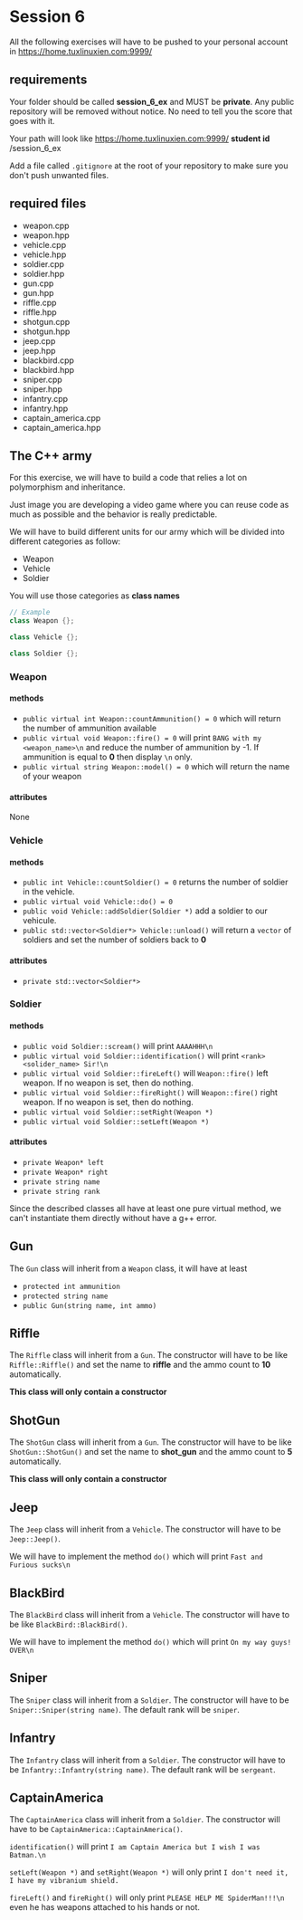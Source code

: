 # Session 6

All the following exercises will have to be pushed to your personal account
in https://home.tuxlinuxien.com:9999/

## requirements

Your folder should be called **session_6_ex** and MUST be **private**. Any
public repository will be removed without notice. No need to tell you the score
that goes with it.

Your path will look like
https://home.tuxlinuxien.com:9999/ **student id** /session_6_ex

Add a file called `.gitignore` at the root of your repository to make sure you
don't push unwanted files.

## required files

* weapon.cpp
* weapon.hpp
* vehicle.cpp
* vehicle.hpp
* soldier.cpp
* soldier.hpp
* gun.cpp
* gun.hpp
* riffle.cpp
* riffle.hpp
* shotgun.cpp
* shotgun.hpp
* jeep.cpp
* jeep.hpp
* blackbird.cpp
* blackbird.hpp
* sniper.cpp
* sniper.hpp
* infantry.cpp
* infantry.hpp
* captain_america.cpp
* captain_america.hpp

## The C++ army

For this exercise, we will have to build a code that relies a lot on
polymorphism and inheritance.

Just image you are developing a video game where you can reuse code as much as
possible and the behavior is really predictable.

We will have to build different units for our army which will be divided into
different categories as follow:

* Weapon
* Vehicle
* Soldier

You will use those categories as **class names**

```cpp
// Example
class Weapon {};

class Vehicle {};

class Soldier {};
```

### Weapon

#### methods

* `public virtual int Weapon::countAmmunition() = 0` which will return the
    number of ammunition available
* `public virtual void Weapon::fire() = 0` will print
`BANG with my <weapon_name>\n` and reduce the number of ammunition by -1.
If ammunition is equal to **0** then display `\n` only.
* `public virtual string Weapon::model() = 0` which will return the name
of your weapon

#### attributes

None

### Vehicle

#### methods

* `public int Vehicle::countSoldier() = 0` returns the number of soldier
in the vehicle.
* `public virtual void Vehicle::do() = 0`
* `public void Vehicle::addSoldier(Soldier *)` add a soldier to our vehicule.
* `public std::vector<Soldier*> Vehicle::unload()` will return a `vector` of
soldiers and set the number of soldiers back to **0**

#### attributes

* `private std::vector<Soldier*>`

### Soldier

#### methods

* `public void Soldier::scream()` will print `AAAAHHH\n`
* `public virtual void Soldier::identification()` will print
`<rank> <solider_name> Sir!\n`
* `public virtual void Soldier::fireLeft()` will `Weapon::fire()` left weapon.
If no weapon is set, then do nothing.
* `public virtual void Soldier::fireRight()` will `Weapon::fire()` right
weapon. If no weapon is set, then do nothing.
* `public virtual void Soldier::setRight(Weapon *)`
* `public virtual void Soldier::setLeft(Weapon *)`

#### attributes

* `private Weapon* left`
* `private Weapon* right`
* `private string name`
* `private string rank`


Since the described classes all have at least one pure virtual method, we can't
instantiate them directly without have a g++ error.

## Gun

The `Gun` class will inherit from a `Weapon` class, it will have at least

* `protected int ammunition`
* `protected string name`
* `public Gun(string name, int ammo)`

## Riffle

The `Riffle` class will inherit from a `Gun`. The constructor will have to be
like `Riffle::Riffle()` and set the name to **riffle** and the ammo count to
**10** automatically.

**This class will only contain a constructor**

## ShotGun

The `ShotGun` class will inherit from a `Gun`. The constructor will have to be
like `ShotGun::ShotGun()` and set the name to **shot_gun** and the ammo count
to **5** automatically.

**This class will only contain a constructor**

## Jeep

The `Jeep` class will inherit from a `Vehicle`. The constructor will have to be
`Jeep::Jeep()`.

We will have to implement the method `do()` which will print
`Fast and Furious sucks\n`

## BlackBird

The `BlackBird` class will inherit from a `Vehicle`. The constructor will have
to be like `BlackBird::BlackBird()`.

We will have to implement the method `do()` which will print
`On my way guys! OVER\n`

## Sniper

The `Sniper` class will inherit from a `Soldier`. The constructor will have to
be `Sniper::Sniper(string name)`. The default rank will be `sniper`.

## Infantry

The `Infantry` class will inherit from a `Soldier`. The constructor will have
to be `Infantry::Infantry(string name)`. The default rank will be `sergeant`.

## CaptainAmerica

The `CaptainAmerica` class will inherit from a `Soldier`. The constructor will
have to be `CaptainAmerica::CaptainAmerica()`.

`identification()` will print `I am Captain America but I wish I was Batman.\n`

`setLeft(Weapon *)` and `setRight(Weapon *)` will only print
`I don't need it, I have my vibranium shield.`

`fireLeft()` and `fireRight()` will only print `PLEASE HELP ME SpiderMan!!!\n`
even he has weapons attached to his hands or not.
